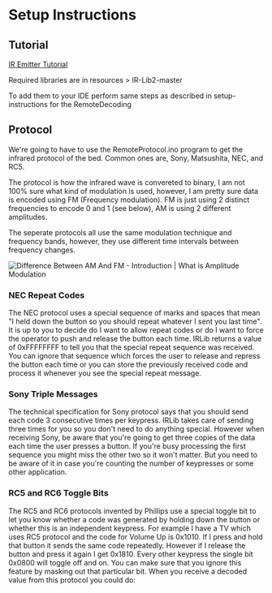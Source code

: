 # Setup Instructions

## Tutorial

[IR Emitter Tutorial](https://learn.adafruit.com/using-an-infrared-library/hardware-needed)

Required libraries are in resources > IR-Lib2-master

To add them to your IDE perform same steps as described in setup-instructions for the RemoteDecoding

## Protocol

We're going to have to use the RemoteProtocol.ino program to get the infrared protocol of the bed. Common ones are, Sony, Matsushita, NEC, and RC5.

The protocol is how the infrared wave is convereted to binary, I am not 100% sure what kind of modulation is used, however, I am pretty sure data is encoded using FM (Frequency modulation). FM is just using 2 distinct frequencies to encode 0 and 1 (see below), AM is using 2 different amplitudes. 

The seperate protocols all use the same modulation technique and frequency bands, however, they use different time intervals between frequency changes.

![Difference Between AM And FM - Introduction | What is Amplitude Modulation](https://cdn1.byjus.com/wp-content/uploads/2020/07/Difference-Between-AM-And-FM1.png)

### NEC Repeat Codes
The NEC protocol uses a special sequence of marks and spaces that mean "I held down the button so you should repeat whatever I sent you last time". It is up to you to decide do I want to allow repeat codes or do I want to force the operator to push and release the button each time. IRLib returns a value of 0xFFFFFFFF to tell you that the special repeat sequence was received. You can ignore that sequence which forces the user to release and repress the button each time or you can store the previously received code and process it whenever you see the special repeat message.

### Sony Triple Messages
The technical specification for Sony protocol says that you should send each code 3 consecutive times per keypress. IRLib takes care of sending three times for you so you don't need to do anything special. However when receiving Sony, be aware that you're going to get three copies of the data each time the user presses a button. If you're busy processing the first sequence you might miss the other two so it won't matter. But you need to be aware of it in case you're counting the number of keypresses or some other application.

### RC5 and RC6 Toggle Bits
The RC5 and RC6 protocols invented by Phillips use a special toggle bit to let you know whether a code was generated by holding down the button or whether this is an independent keypress. For example I have a TV which uses RC5 protocol and the code for Volume Up is 0x1010. If I press and hold that button it sends the same code repeatedly. However if I release the button and press it again I get 0x1810. Every other keypress the single bit 0x0800 will toggle off and on.  You can make sure that you ignore this feature by masking out that particular bit. When you receive a decoded value from this protocol you could do:


